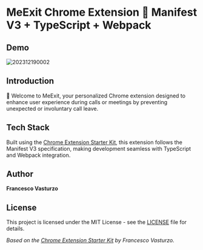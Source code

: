 # MeExit Chrome Extension 🚀 Manifest V3 + TypeScript + Webpack

## Demo

![202312190002](https://github.com/fvastu/MeExit/assets/43243596/c468bb76-467a-4ecd-a16d-dda6029a4b1b)

## Introduction
🚀 Welcome to MeExit, your personalized Chrome extension designed to enhance user experience during calls or meetings by preventing unexpected or involuntary call leave. 

## Tech Stack
Built using the [Chrome Extension Starter Kit](https://github.com/fvastu/chrome-v3-ts-starter), this extension follows the Manifest V3 specification, making development seamless with TypeScript and Webpack integration.

## Author
**Francesco Vasturzo**

## License
This project is licensed under the MIT License - see the [LICENSE](LICENSE) file for details.

*Based on the [Chrome Extension Starter Kit](https://github.com/fvastu/chrome-v3-ts-starter) by Francesco Vasturzo.*
